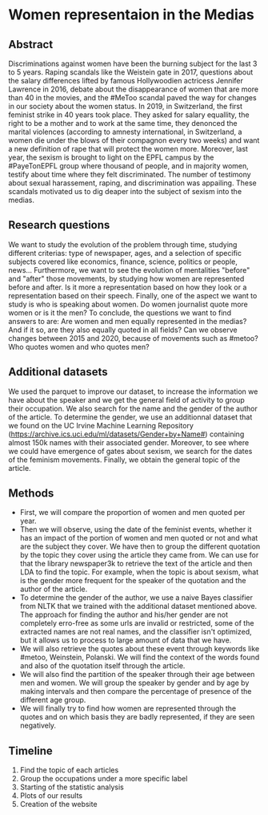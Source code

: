 # Women representaion in the Medias

## Abstract
Discriminations against women have been the burning subject for the last 3 to 5 years. Raping scandals like the Weistein gate in 2017, questions about the salary differences lifted by famous Hollywoodien actricess Jennifer Lawrence in 2016, debate about the disappearance of women that are more than 40 in the movies, and the #MeToo scandal paved the way for changes in our society about the women status. In 2019, in Switzerland, the first feminist strike in 40 years took place. They asked for salary equallity, the right to be a mother and to work at the same time, they denonced the marital violences (according to amnesty international, in Switzerland, a women die under the blows of their compagnon  every two weeks) and want a new definition of rape that will protect the women more. 
Moreover, last year, the sexism is brought to light on the EPFL campus by the #PayeTonEPFL group where thousand of people, and in majority women, testify about time where they felt discriminated. The number of testimony about sexual harassement, raping, and discrimination was appailing. 
These scandals motivated us to dig deaper into the subject of sexism into the medias. 


## Research questions
We want to study the evolution of the problem through time, studying different criterias: type of newspaper, ages, and a selection of specific subjects covered like economics, finance, science, politics or people, news... 
Furthermore, we want to see the evolution of mentalities "before" and "after" those movements, by studying how women are represented before and after. Is it more a representation based on how they look or a representation based on their speech. 
Finally, one of the aspect we want to study is who is speaking about women. Do women journalist quote more women or is it the men? 
To conclude, the questions we want to find answers to are:
Are women and men equally represented in the medias? And if it so, are they also equally quoted in all fields? Can we observe changes between 2015 and 2020, because of movements such as #metoo? Who quotes women and who quotes men?


## Additional datasets
We used the parquet to improve our dataset, to increase the information we have about the speaker and we get the general field of activity to group their occupation. We also search for the name and the gender of the author of the article. To determine the gender, we use an additionnal dataset that we found on the UC Irvine Machine Learning Repository (https://archive.ics.uci.edu/ml/datasets/Gender+by+Name#) containing almost 150k names with their associated gender. Moreover, to see where we could have emergence of gates about sexism, we search for the dates of the feminism movements. Finally, we obtain the general topic of the article. 

## Methods
- First, we will compare the proportion of women and men quoted per year. 
- Then we will observe, using the date of the feminist events, whether it has an impact of the portion of women and men quoted or not and what are the subject they cover. We have then to group the different quotation by the topic they cover using the article they came from. We can use for that the library newspaper3k to retrieve the text of the article and then LDA to find the topic. For example, when the topic is about sexism, what is the gender more frequent for the speaker of the quotation and the author of the article. 
- To determine the gender of the author, we use a naive Bayes classifier from NLTK that we trained with the additional dataset mentioned above. The approach for finding the author and his/her gender are not completely erro-free as some urls are invalid or restricted, some of the extracted names are not real names, and the classifier isn't optimized, but it allows us to process to large amount of data that we have. 
- We will also retrieve the quotes about these event through keywords like #metoo, Weinstein, Polanski. We will find the context of the words found and also of the quotation itself through the article. 
- We will also find the partition of the speaker through their age between men and women. We will group the speaker by gender and by age by making intervals and then compare the percentage of presence of the different age group.  
- We will finally try to find how women are represented through the quotes and on which basis they are badly represented, if they are seen negatively. 

## Timeline
1) Find the topic of each articles
2) Group the occupations under a more specific label
3) Starting of the statistic analysis
4) Plots of our results
5) Creation of the website

